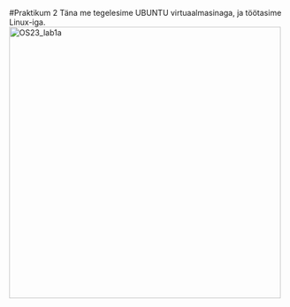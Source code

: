 #Praktikum 2
Täna me tegelesime UBUNTU virtuaalmasinaga, ja töötasime Linux-iga.
<img width="491" alt="OS23_lab1a" src="https://github.com/Voronkov2004/UT-Operatsioon/blob/main/Kuvat%C3%B5mmis%202023-09-18%20190542.png?raw=true">
